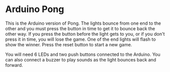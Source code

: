 # Arduino Pong
This is the Arduino version of Pong.
The lights bounce from one end to the other and you must press the button in time to get it to bounce back the other way.
If you press the button before the light gets to you, or if you don't press it in time, you will lose the game.
One of the end lights will flash to show the winner.
Press the reset button to start a new game.

You will need 6 LEDs and two push buttons connected to the Arduino. You can also connect a buzzer to play sounds as the light bounces back and forward.
